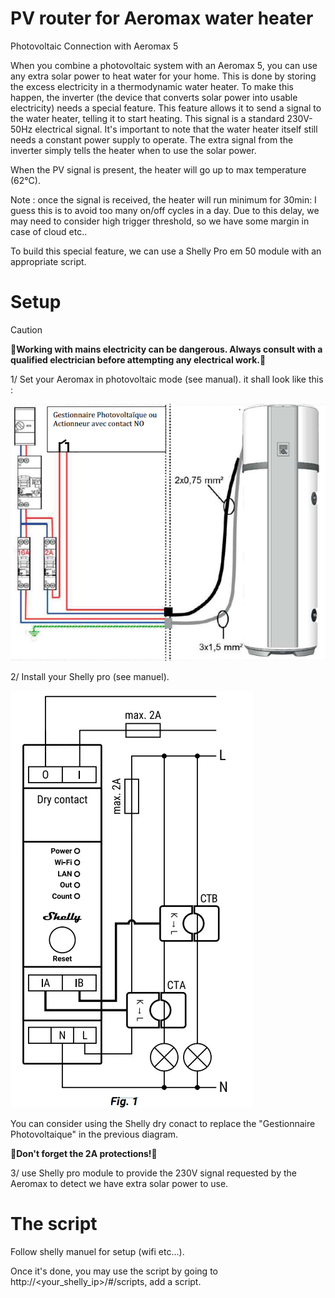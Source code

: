 # PV router for Aeromax water heater

Photovoltaic Connection with Aeromax 5

When you combine a photovoltaic system with an Aeromax 5, you can use any extra solar power to heat water for your home. This is done by storing the excess electricity in a thermodynamic water heater.
To make this happen, the inverter (the device that converts solar power into usable electricity) needs a special feature. This feature allows it to send a signal to the water heater, telling it to start heating. This signal is a standard 230V-50Hz electrical signal.
It's important to note that the water heater itself still needs a constant power supply to operate. The extra signal from the inverter simply tells the heater when to use the solar power.

When the PV signal is present, the heater will go up to max temperature (62°C).

Note : once the signal is received, the heater will run minimum for 30min: I guess this is to avoid too many on/off cycles in a day.
Due to this delay, we may need to consider high trigger threshold, so we have some margin in case of cloud etc..

To build this special feature, we can use a Shelly Pro em 50 module with an appropriate script.


# Setup


> [!CAUTION]
> **🚨Working with mains electricity can be dangerous. Always consult with a qualified electrician before attempting any electrical work.🚨**

1/ Set your Aeromax in photovoltaic mode (see manual). it shall look like this : 

![aeromax_wiring](images/aeromax_wiring.png)

2/ Install your Shelly pro (see manuel). 

![shellyproem50 wiring](images/SHELLY-Pro-EM-50.webp)

You can consider using the Shelly dry conact to replace the "Gestionnaire Photovoltaique" in the previous diagram.

**🚨Don't forget the 2A protections!🚨**

3/ use Shelly pro module to provide the 230V signal requested by the Aeromax to detect we have extra solar power to use.


# The script

Follow shelly manuel for setup (wifi etc...).

Once it's done, you may use the script by going to http://<your_shelly_ip>/#/scripts, add a script.

